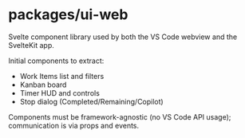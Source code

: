# packages/ui-web

Svelte component library used by both the VS Code webview and the SvelteKit app.

Initial components to extract:

- Work Items list and filters
- Kanban board
- Timer HUD and controls
- Stop dialog (Completed/Remaining/Copilot)

Components must be framework-agnostic (no VS Code API usage); communication is via props and events.
